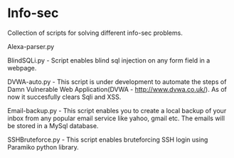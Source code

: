 Info-sec
==========

Collection of scripts for solving different info-sec problems.

Alexa-parser.py

BlindSQLi.py - Script enables blind sql injection on any form field in a webpage.

DVWA-auto.py - This script is under development to automate the steps of Damn Vulnerable Web Application(DVWA - http://www.dvwa.co.uk/). As of now it succesfully clears Sqli and XSS.

Email-backup.py - This script enables you to create a local backup of your inbox from any popular email service like yahoo, gmail etc. The emails will be stored in a MySql database.

SSHBruteforce.py - This script enables bruteforcing SSH login using Paramiko python library.
